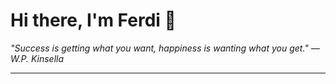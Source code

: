 <h1>Hi there, I'm Ferdi 👋</h1>

<p><em>
  "Success is getting what you want, happiness is wanting what you get." — W.P. Kinsella
</em></p>

---
